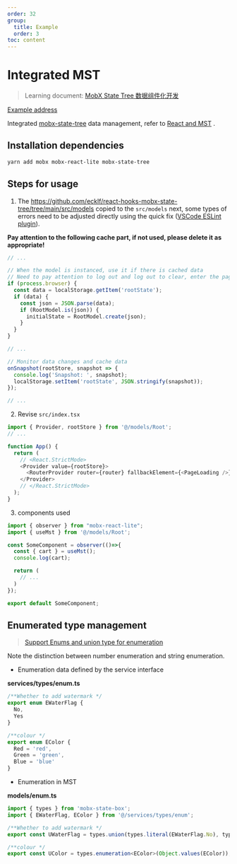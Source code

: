 ```yaml
---
order: 32
group:
  title: Example
  order: 3
toc: content
---
```


# Integrated MST

> Learning document: [MobX State Tree 数据组件化开发](https://juejin.cn/post/6844903772972384263)

[Example address](https://github.com/doly-dev/cra-template-doly-examples/tree/main/examples/mst)

Integrated [mobx-state-tree] data management, refer to [React and MST] .

## Installation dependencies

```bash
yarn add mobx mobx-react-lite mobx-state-tree
```

## Steps for usage

1. The <https://github.com/ecklf/react-hooks-mobx-state-tree/tree/main/src/models> copied to the `src/models` next, some types of errors need to be adjusted directly using the quick fix ([VSCode ESLint plugin](https://marketplace.visualstudio.com/items?itemName=dbaeumer.vscode-eslint)).

**Pay attention to the following cache part, if not used, please delete it as appropriate!**

```typescript
// ...

// When the model is instanced, use it if there is cached data
// Need to pay attention to log out and log out to clear, enter the page to update data
if (process.browser) {
  const data = localStorage.getItem('rootState');
  if (data) {
    const json = JSON.parse(data);
    if (RootModel.is(json)) {
      initialState = RootModel.create(json);
    }
  }
}

// ...

// Monitor data changes and cache data
onSnapshot(rootStore, snapshot => {
  console.log('Snapshot: ', snapshot);
  localStorage.setItem('rootState', JSON.stringify(snapshot));
});

// ...
```

2. Revise `src/index.tsx`

```typescript
import { Provider, rootStore } from '@/models/Root';
// ...

function App() {
  return (
    // <React.StrictMode>
    <Provider value={rootStore}>
      <RouterProvider router={router} fallbackElement={<PageLoading />} />
    </Provider>
    // </React.StrictMode>
  );
}
```

3. components used

```typescript
import { observer } from "mobx-react-lite";
import { useMst } from '@/models/Root';

const SomeComponent = observer(()=>{
  const { cart } = useMst();
  console.log(cart);

  return (
    // ...
  )
});

export default SomeComponent;
```

## Enumerated type management

> [Support Enums and union type for enumeration](https://github.com/mobxjs/mobx-state-tree/issues/605)

Note the distinction between number enumeration and string enumeration.

- Enumeration data defined by the service interface

**services/types/enum.ts**

```typescript
/**Whether to add watermark */
export enum EWaterFlag {
  No,
  Yes
}

/**colour */
export enum EColor {
  Red = 'red',
  Green = 'green',
  Blue = 'blue'
}
```

- Enumeration in MST

**models/enum.ts**

```typescript
import { types } from 'mobx-state-box';
import { EWaterFlag, EColor } from '@/services/types/enum';

/**Whether to add watermark */
export const UWaterFlag = types.union(types.literal(EWaterFlag.No), types.literal(EWaterFlag.Yes));

/**colour */
export const UColor = types.enumeration<EColor>(Object.values(EColor));
```

[mobx-state-tree]: https://mobx-state-tree.js.org/
[react and mst]: https://mobx-state-tree.js.org/concepts/using-react
